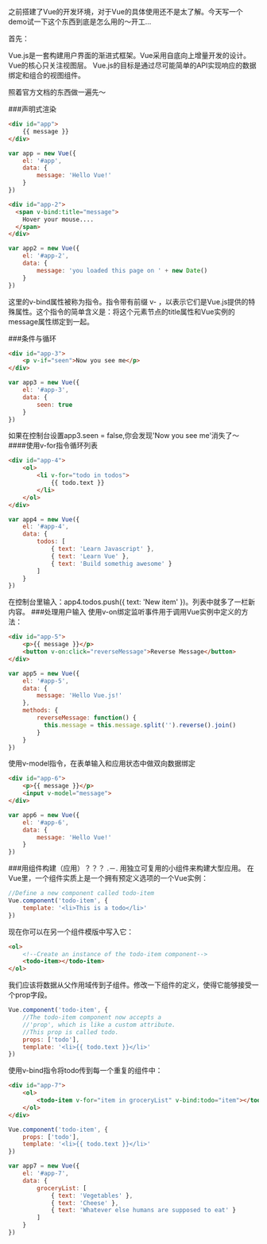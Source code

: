 之前搭建了Vue的开发环境，对于Vue的具体使用还不是太了解。今天写一个demo试一下这个东西到底是怎么用的～开工...

首先：

Vue.js是一套构建用户界面的渐进式框架。Vue采用自底向上增量开发的设计。Vue的核心只关注视图层。
Vue.js的目标是通过尽可能简单的API实现响应的数据绑定和组合的视图组件。

照着官方文档的东西做一遍先～

<!--more-->

###声明式渲染
```html
<div id="app">
    {{ message }}
</div>
```

```js
var app = new Vue({
    el: '#app',
    data: {
        message: 'Hello Vue!'
    }
})
```

```html
<div id="app-2">
  <span v-bind:title="message">
    Hover your mouse....   
  </span>
</div>
```
```js
var app2 = new Vue({
    el: '#app-2',
    data: {
        message: 'you loaded this page on ' + new Date()
    }
})
```
这里的v-bind属性被称为指令。指令带有前缀 v- ，以表示它们是Vue.js提供的特殊属性。这个指令的简单含义是：将这个元素节点的title属性和Vue实例的message属性绑定到一起。

###条件与循环
```html
<div id="app-3">
    <p v-if="seen">Now you see me</p>
</div>
```
```js
var app3 = new Vue({
    el: '#app-3',
    data: {
        seen: true
    }
})
```
如果在控制台设置app3.seen = false,你会发现'Now you see me'消失了～
####使用v-for指令循环列表
```html
<div id="app-4">
    <ol>
        <li v-for="todo in todos">
            {{ todo.text }}
        </li>
    </ol>
</div>
```

```js
var app4 = new Vue({
    el: '#app-4',
    data: {
        todos: [
            { text: 'Learn Javascript' },
            { text: 'Learn Vue' },
            { text: 'Build somethig awesome' }
        ]
    }
})
```
在控制台里输入：app4.todos.push({ text: 'New item' })。列表中就多了一栏新内容。
###处理用户输入
使用v-on绑定监听事件用于调用Vue实例中定义的方法：
```html
<div id="app-5">
    <p>{{ message }}</p>
    <button v-on:click="reverseMessage">Reverse Message</button>
</div>
```
```js
var app5 = new Vue({
    el: '#app-5',
    data: {
        message: 'Hello Vue.js!'
    },
    methods: {
        reverseMessage: function() {
          this.message = this.message.split('').reverse().join()
        }
    }
})
```
使用v-model指令，在表单输入和应用状态中做双向数据绑定
```html
<div id="app-6">
    <p>{{ message }}</p>
    <input v-model="message">
</div>
```
```js
var app6 = new Vue({
    el: '#app-6',
    data: {
        message: 'Hello Vue!'
    }
})
```

###用组件构建（应用）？？？ .－.
用独立可复用的小组件来构建大型应用。
在Vue里，一个组件实质上是一个拥有预定义选项的一个Vue实例：
```js
//Define a new component called todo-item
Vue.component('todo-item', {
    template: '<li>This is a todo</li>'
})
```
现在你可以在另一个组件模版中写入它：
```html
<ol>
    <!--Create an instance of the todo-item component-->
    <todo-item></todo-item>
</ol>
```
我们应该将数据从父作用域传到子组件。修改一下组件的定义，使得它能够接受一个prop字段。
```js
Vue.component('todo-item', {
    //The todo-item component now accepts a
    //'prop', which is like a custom attribute.
    //This prop is called todo.
    props: ['todo'],
    template: '<li>{{ todo.text }}</li>'
})
```
使用v-bind指令将todo传到每一个重复的组件中：
```html
<div id="app-7">
    <ol>
        <todo-item v-for="item in groceryList" v-bind:todo="item"></todo-item>
    </ol>
</div>
```
```js
Vue.component('todo-item', {
    props: ['todo'],
    template: '<li>{{ todo.text }}</li>'
})

var app7 = new Vue({
    el: '#app-7',
    data: {
        groceryList: [
            { text: 'Vegetables' },
            { text: 'Cheese' },
            { text: 'Whatever else humans are supposed to eat' }
        ]
    }
})
```

